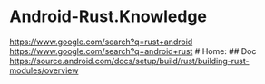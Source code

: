 # Android-Rust.Knowledge
https://www.google.com/search?q=rust+android https://www.google.com/search?q=android+rust # Home: ## Doc https://source.android.com/docs/setup/build/rust/building-rust-modules/overview
